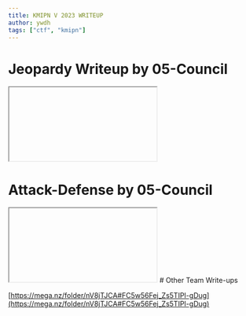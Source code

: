 ```yaml
---
title: KMIPN V 2023 WRITEUP
author: ywdh
tags: ["ctf", "kmipn"]
---
```


# Jeopardy Writeup by 05-Council

<iframe>
	src="https://mozilla.github.io/pdf.js/web/viewer.html?file=https://raw.githubusercontent.com/whyuhurtz/hackmd-blog/main/2023/_assets/KMIPNV-05-Council_Jeopardy.pdf"
	width="100%"
	height=600px
	style="border: none;"
</iframe>

# Attack-Defense by 05-Council

<iframe>
	src="https://mozilla.github.io/pdf.js/web/viewer.html?file=https://raw.githubusercontent.com/whyuhurtz/hackmd-blog/main/2023/_assets/KMIPNV-05-Council_Attack-Defense.pdf"
	width="100%"
	height=600px
	style="border: none;"
</iframe>
# Other Team Write-ups

[https://mega.nz/folder/nV8jTJCA#FC5w56Fej_Zs5TIPI-gDug](https://mega.nz/folder/nV8jTJCA#FC5w56Fej_Zs5TIPI-gDug)
